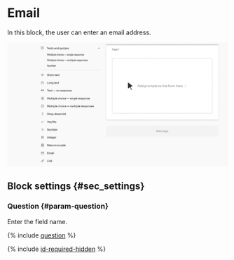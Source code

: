 # Email

In this block, the user can enter an email address.

![](../../_assets/forms/tutorial-mail.gif)

## Block settings {#sec_settings}

### Question {#param-question}

Enter the field name.

{% include [question](../../_includes/forms/question.md) %}

{% include [id-required-hidden](../../_includes/forms/id-required-hidden.md) %}


